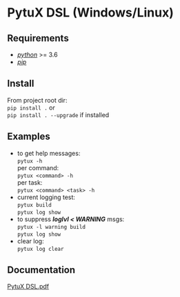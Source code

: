 # PytuX DSL (Windows/Linux)

## Requirements
- [*python*](https://www.python.org/downloads/) >= 3.6
- [*pip*](https://pip.pypa.io/en/stable/)

## Install
From project root dir: \
`pip install .` or \
`pip install . --upgrade` if installed

## Examples
- to get help messages:\
`pytux -h`\
per command:\
`pytux <command> -h`\
per task:\
`pytux <command> <task> -h`
- current logging test:\
`pytux build`\
`pytux log show`
- to suppress ***loglvl < WARNING*** msgs:\
`pytux -l warning build`\
`pytux log show`
- clear log:\
`pytux log clear`

## Documentation
[PytuX DSL.pdf](https://github.com/via8/pytux/files/6177341/PytuX_DSL.pdf)
